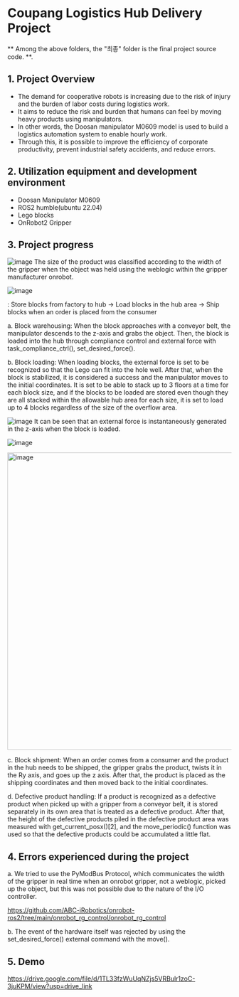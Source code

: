 # Coupang Logistics Hub Delivery Project

** Among the above folders, the "최종" folder is the final project source code. **.

## 1. Project Overview
- The demand for cooperative robots is increasing due to the risk of injury and the burden of labor costs during logistics work.
- It aims to reduce the risk and burden that humans can feel by moving heavy products using manipulators.
- In other words, the Doosan manipulator M0609 model is used to build a logistics automation system to enable hourly work.
- Through this, it is possible to improve the efficiency of corporate productivity, prevent industrial safety accidents, and reduce errors.



## 2. Utilization equipment and development environment
- Doosan Manipulator M0609
- ROS2 humble(ubuntu 22.04)
- Lego blocks
- OnRobot2 Gripper



## 3. Project progress
![image](https://github.com/user-attachments/assets/72acfe90-bd1c-4ed1-a3f0-fef858b7fb4a)
The size of the product was classified according to the width of the gripper when the object was held using the weblogic within the gripper manufacturer onrobot.

![image](https://github.com/user-attachments/assets/7764861f-1d61-4cb6-a121-78ae0638296f)


<Algebraic flow chart>: Store blocks from factory to hub -> Load blocks in the hub area -> Ship blocks when an order is placed from the consumer


a. Block warehousing: When the block approaches with a conveyor belt, the manipulator descends to the z-axis and grabs the object. Then, the block is loaded into the hub through compliance control and external force with task_compliance_ctrl(), set_desired_force().


b. Block loading: When loading blocks, the external force is set to be recognized so that the Lego can fit into the hole well. After that, when the block is stabilized, it is considered a success and the manipulator moves to the initial coordinates. It is set to be able to stack up to 3 floors at a time for each block size, and if the blocks to be loaded are stored even though they are all stacked within the allowable hub area for each size, it is set to load up to 4 blocks regardless of the size of the overflow area.


![image](https://github.com/user-attachments/assets/020dd59c-7ca9-48b7-9e8d-478843161db8)
It can be seen that an external force is instantaneously generated in the z-axis when the block is loaded.

![image](https://github.com/user-attachments/assets/4bd6861c-61c8-473a-b3e4-da4e09364a2f)

<img width="669" alt="image" src="https://github.com/user-attachments/assets/57522522-255f-48f8-bab9-ebbec209afdd" />


c. Block shipment: When an order comes from a consumer and the product in the hub needs to be shipped, the gripper grabs the product, twists it in the Ry axis, and goes up the z axis. After that, the product is placed as the shipping coordinates and then moved back to the initial coordinates.


d. Defective product handling: If a product is recognized as a defective product when picked up with a gripper from a conveyor belt, it is stored separately in its own area that is treated as a defective product. After that, the height of the defective products piled in the defective product area was measured with get_current_posx()[2], and the move_periodic() function was used so that the defective products could be accumulated a little flat.



## 4. Errors experienced during the project
a. We tried to use the PyModBus Protocol, which communicates the width of the gripper in real time when an onrobot gripper, not a weblogic, picked up the object, but this was not possible due to the nature of the I/O controller.

https://github.com/ABC-iRobotics/onrobot-ros2/tree/main/onrobot_rg_control/onrobot_rg_control

b. The event of the hardware itself was rejected by using the set_desired_force() external command with the move().



## 5. Demo

https://drive.google.com/file/d/1TL33fzWuUqNZjs5VRBulr1zoC-3juKPM/view?usp=drive_link
